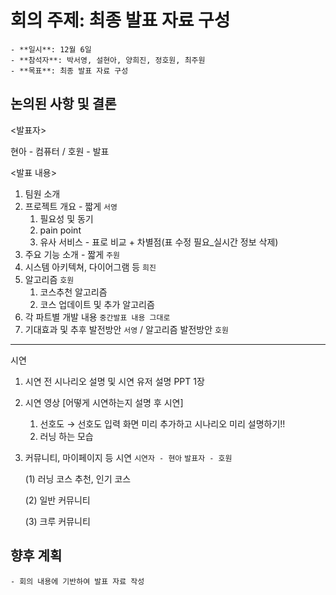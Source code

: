 # 회의 주제: 최종 발표 자료 구성
	- **일시**: 12월 6일
	- **참석자**: 박서영, 설현아, 양희진, 정호원, 최주원
	- **목표**: 최종 발표 자료 구성



## 논의된 사항 및 결론
<발표자>

현아 - 컴퓨터 / 호원 - 발표


<발표 내용>
1. 팀원 소개
2. 프로젝트 개요 - 짧게 `서영`
    1. 필요성 및 동기
    2. pain point
    3. 유사 서비스 - 표로 비교 + 차별점(표 수정 필요_실시간 정보 삭제)
3. 주요 기능 소개 - 짧게 `주원`
4. 시스템 아키텍쳐, 다이어그램 등 `희진`
5. 알고리즘 `호원`
    1. 코스추천 알고리즘
    2. 코스 업데이트 및 추가 알고리즘
6. 각 파트별 개발 내용  `중간발표 내용 그대로`
7. 기대효과 및 추후 발전방안 `서영`  /  알고리즘 발전방안  `호원`

---

시연

1. 시연 전 시나리오 설명 및 시연 유저 설명 PPT 1장 
2. 시연 영상 [어떻게 시연하는지 설명 후 시연] 
    1. 선호도 → 선호도 입력 화면 미리 추가하고 시나리오 미리 설명하기!!
    2. 러닝 하는 모습
3. 커뮤니티, 마이페이지 등 시연  `시연자 - 현아` `발표자 - 호원`
    
    (1) 러닝 코스 추천, 인기 코스
    
    (2) 일반 커뮤니티
    
    (3) 크루 커뮤니티

## 향후 계획
	- 회의 내용에 기반하여 발표 자료 작성


